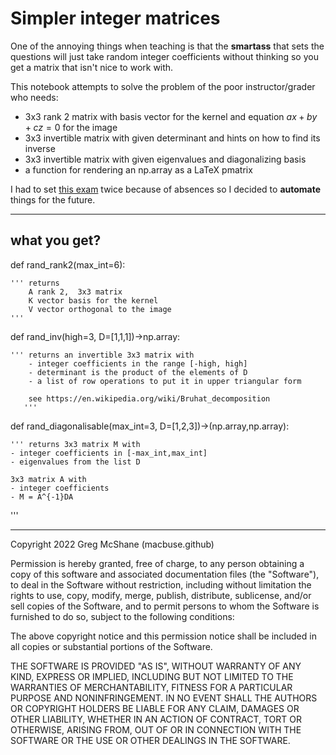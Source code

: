 # Simpler integer matrices

One of the annoying things when teaching is that 
the **smartass** that sets the questions will just
take random integer coefficients without thinking
so you get a matrix that isn't nice to work with.


This notebook attempts to solve the problem of the poor instructor/grader who needs:

- 3x3 rank 2 matrix with basis vector for the kernel and equation $ax + by + cz = 0$ for the image
- 3x3 invertible matrix with given determinant and hints on how to find its inverse
- 3x3 invertible matrix with given eigenvalues and  diagonalizing basis
- a function for rendering an np.array as a LaTeX pmatrix

I had to set [this exam](./CC2_MAT305.pdf) twice because of absences
so I decided to **automate** things for the future.


---

## what you get?

def rand_rank2(max_int=6):

    ''' returns 
        A rank 2,  3x3 matrix
        K vector basis for the kernel
        V vector orthogonal to the image
    '''

def rand_inv(high=3,
             D=[1,1,1])->np.array:<br>
    
    ''' returns an invertible 3x3 matrix with
        - integer coefficients in the range [-high, high] 
        - determinant is the product of the elements of D
        - a list of row operations to put it in upper triangular form
        
        see https://en.wikipedia.org/wiki/Bruhat_decomposition
       ''' 
    
def rand_diagonalisable(max_int=3, D=[1,2,3])->(np.array,np.array):

	''' returns 3x3 matrix M with
	- integer coefficients in [-max_int,max_int]
	- eigenvalues from the list D

	3x3 matrix A with
	- integer coefficients
	- M = A^{-1}DA
'''

---

Copyright 2022  Greg McShane (macbuse.github)

Permission is hereby granted, free of charge, to any person obtaining a copy of this software and associated documentation files (the "Software"), to deal in the Software without restriction, including without limitation the rights to use, copy, modify, merge, publish, distribute, sublicense, and/or sell copies of the Software, and to permit persons to whom the Software is furnished to do so, subject to the following conditions:

The above copyright notice and this permission notice shall be included in all copies or substantial portions of the Software.

THE SOFTWARE IS PROVIDED "AS IS", WITHOUT WARRANTY OF ANY KIND, EXPRESS OR IMPLIED, INCLUDING BUT NOT LIMITED TO THE WARRANTIES OF MERCHANTABILITY, FITNESS FOR A PARTICULAR PURPOSE AND NONINFRINGEMENT. IN NO EVENT SHALL THE AUTHORS OR COPYRIGHT HOLDERS BE LIABLE FOR ANY CLAIM, DAMAGES OR OTHER LIABILITY, WHETHER IN AN ACTION OF CONTRACT, TORT OR OTHERWISE, ARISING FROM, OUT OF OR IN CONNECTION WITH THE SOFTWARE OR THE USE OR OTHER DEALINGS IN THE SOFTWARE.
